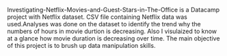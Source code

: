
Investigating-Netflix-Movies-and-Guest-Stars-in-The-Office is a Datacamp project with Netflix dataset.
CSV file containing Netflix data was used.Analyses was done on the dataset to identify the trend why the numbers of hours in movie durtion is decreasing.
Also I visulaized to know at a glance how movie duration is decreasing over time. The main objective of this project is to brush up data manipulation skills.


